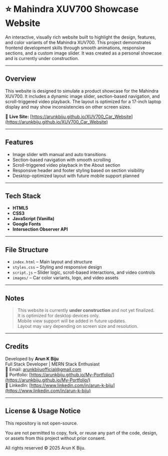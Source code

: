 # ⭐ Mahindra XUV700 Showcase Website

An interactive, visually rich website built to highlight the design, features, and color variants of the Mahindra XUV700. This project demonstrates frontend development skills through smooth animations, responsive sections, and a custom image slider. It was created as a personal showcase and is currently under construction.

---

## Overview

This website is designed to simulate a product showcase for the Mahindra XUV700. It includes a dynamic image slider, section-based navigation, and scroll-triggered video playback. The layout is optimized for a 17-inch laptop display and may show inconsistencies on other screen sizes.

🔗 **Live Site:** [https://arunkbiju.github.io/XUV700_Car_Website](https://arunkbiju.github.io/XUV700_Car_Website)

---

## Features

- Image slider with manual and auto transitions  
- Section-based navigation with smooth scrolling  
- Scroll-triggered video playback in the About section  
- Responsive header and footer styling based on section visibility  
- Desktop-optimized layout with future mobile support planned

---

## Tech Stack

- **HTML5**  
- **CSS3**  
- **JavaScript (Vanilla)**  
- **Google Fonts**  
- **Intersection Observer API**

---

## File Structure

- `index.html` – Main layout and structure  
- `styles.css` – Styling and responsive design  
- `script.js` – Slider logic, scroll-based interactions, and video controls  
- `images/` – Car color variants, logo, and video assets

---

## Notes

> This website is currently **under construction** and not yet finalized.  
> It is optimized for desktop devices only.  
> Mobile view support will be added in future updates.  
> Layout may vary depending on screen size and resolution.

---

## Credits

Developed by **Arun K Biju**  
Full Stack Developer | MERN Stack Enthusiast  
📧 Email: [arunkbijuofficial@gmail.com](mailto:arunkbijuofficial@gmail.com)  
🔗 Portfolio: [https://arunkbiju.github.io/My-Portfolio/](https://arunkbiju.github.io/My-Portfolio/)  
🔗 LinkedIn: [https://www.linkedin.com/in/arun-k-biju](https://www.linkedin.com/in/arun-k-biju)

---

## License & Usage Notice

This repository is not open-source.

You are not permitted to copy, fork, or reuse any part of the code, design, or assets from this project without prior consent.

All rights reserved © 2025 Arun K Biju.

